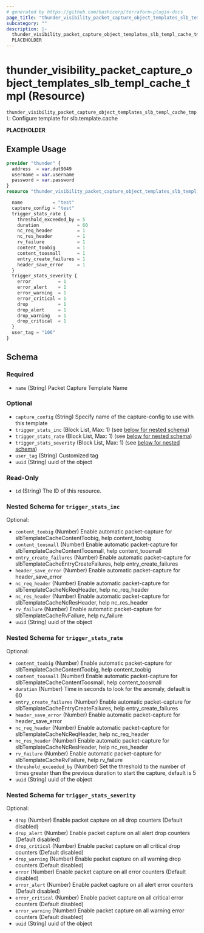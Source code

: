 ```yaml
---
# generated by https://github.com/hashicorp/terraform-plugin-docs
page_title: "thunder_visibility_packet_capture_object_templates_slb_templ_cache_tmpl Resource - terraform-provider-thunder"
subcategory: ""
description: |-
  thunder_visibility_packet_capture_object_templates_slb_templ_cache_tmpl: Configure template for slb.template.cache
  PLACEHOLDER
---
```


# thunder_visibility_packet_capture_object_templates_slb_templ_cache_tmpl (Resource)

`thunder_visibility_packet_capture_object_templates_slb_templ_cache_tmpl`: Configure template for slb.template.cache

__PLACEHOLDER__

## Example Usage

```terraform
provider "thunder" {
  address  = var.dut9049
  username = var.username
  password = var.password
}
resource "thunder_visibility_packet_capture_object_templates_slb_templ_cache_tmpl" "thunder_visibility_packet_capture_object_templates_slb_templ_cache_tmpl" {

  name           = "test"
  capture_config = "test"
  trigger_stats_rate {
    threshold_exceeded_by = 5
    duration              = 60
    nc_req_header         = 1
    nc_res_header         = 1
    rv_failure            = 1
    content_toobig        = 1
    content_toosmall      = 1
    entry_create_failures = 1
    header_save_error     = 1
  }
  trigger_stats_severity {
    error          = 1
    error_alert    = 1
    error_warning  = 1
    error_critical = 1
    drop           = 1
    drop_alert     = 1
    drop_warning   = 1
    drop_critical  = 1
  }
  user_tag = "106"
}
```

<!-- schema generated by tfplugindocs -->
## Schema

### Required

- `name` (String) Packet Capture Template Name

### Optional

- `capture_config` (String) Specify name of the capture-config to use with this template
- `trigger_stats_inc` (Block List, Max: 1) (see [below for nested schema](#nestedblock--trigger_stats_inc))
- `trigger_stats_rate` (Block List, Max: 1) (see [below for nested schema](#nestedblock--trigger_stats_rate))
- `trigger_stats_severity` (Block List, Max: 1) (see [below for nested schema](#nestedblock--trigger_stats_severity))
- `user_tag` (String) Customized tag
- `uuid` (String) uuid of the object

### Read-Only

- `id` (String) The ID of this resource.

<a id="nestedblock--trigger_stats_inc"></a>
### Nested Schema for `trigger_stats_inc`

Optional:

- `content_toobig` (Number) Enable automatic packet-capture for slbTemplateCacheContentToobig, help content_toobig
- `content_toosmall` (Number) Enable automatic packet-capture for slbTemplateCacheContentToosmall, help content_toosmall
- `entry_create_failures` (Number) Enable automatic packet-capture for slbTemplateCacheEntryCreateFailures, help entry_create_failures
- `header_save_error` (Number) Enable automatic packet-capture for header_save_error
- `nc_req_header` (Number) Enable automatic packet-capture for slbTemplateCacheNcReqHeader, help nc_req_header
- `nc_res_header` (Number) Enable automatic packet-capture for slbTemplateCacheNcResHeader, help nc_res_header
- `rv_failure` (Number) Enable automatic packet-capture for slbTemplateCacheRvFailure, help rv_failure
- `uuid` (String) uuid of the object


<a id="nestedblock--trigger_stats_rate"></a>
### Nested Schema for `trigger_stats_rate`

Optional:

- `content_toobig` (Number) Enable automatic packet-capture for slbTemplateCacheContentToobig, help content_toobig
- `content_toosmall` (Number) Enable automatic packet-capture for slbTemplateCacheContentToosmall, help content_toosmall
- `duration` (Number) Time in seconds to look for the anomaly, default is 60
- `entry_create_failures` (Number) Enable automatic packet-capture for slbTemplateCacheEntryCreateFailures, help entry_create_failures
- `header_save_error` (Number) Enable automatic packet-capture for header_save_error
- `nc_req_header` (Number) Enable automatic packet-capture for slbTemplateCacheNcReqHeader, help nc_req_header
- `nc_res_header` (Number) Enable automatic packet-capture for slbTemplateCacheNcResHeader, help nc_res_header
- `rv_failure` (Number) Enable automatic packet-capture for slbTemplateCacheRvFailure, help rv_failure
- `threshold_exceeded_by` (Number) Set the threshold to the number of times greater than the previous duration to start the capture, default is 5
- `uuid` (String) uuid of the object


<a id="nestedblock--trigger_stats_severity"></a>
### Nested Schema for `trigger_stats_severity`

Optional:

- `drop` (Number) Enable packet capture on all drop counters (Default disabled)
- `drop_alert` (Number) Enable packet capture on all alert drop counters (Default disabled)
- `drop_critical` (Number) Enable packet capture on all critical drop counters (Default disabled)
- `drop_warning` (Number) Enable packet capture on all warning drop counters (Default disabled)
- `error` (Number) Enable packet capture on all error counters (Default disabled)
- `error_alert` (Number) Enable packet capture on all alert error counters (Default disabled)
- `error_critical` (Number) Enable packet capture on all critical error counters (Default disabled)
- `error_warning` (Number) Enable packet capture on all warning error counters (Default disabled)
- `uuid` (String) uuid of the object


